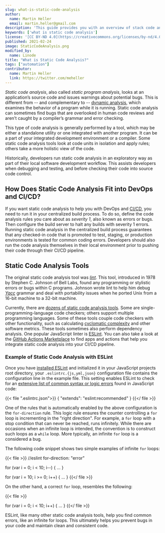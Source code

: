 ```yaml
---
slug: what-is-static-code-analysis
author:
  name: Martin Heller
  email: martin.heller@gmail.com
description: 'This guide provides you with an overview of stack code analysis, a method of testing code that helps prevents bugs in your code during your development process.'
keywords: ['what is static code analysis']
license: '[CC BY-ND 4.0](https://creativecommons.org/licenses/by-nd/4.0)'
published: 2021-02-24
image: StaticCodeAnalysis.png
modified_by:
  name: Linode
title: "What is Static Code Analysis?"
tags: ["automation"]
contributor:
  name: Martin Heller
  link: https://twitter.com/meheller
---
```


*Static code analysis*, also called *static program analysis*, looks at an application’s source code and issues warnings about potential bugs. This is different from -- and complementary to -- [dynamic analysis](https://en.wikipedia.org/wiki/Dynamic_program_analysis), which examines the behavior of a program while it is running. Static code analysis can sometimes find bugs that are overlooked in human code reviews and aren’t caught by a compiler’s grammar and error checking.

This type of code analysis is generally performed by a tool, which may be either a standalone utility or one integrated with another program. It can be a part of your integrated development environment or a compiler. Some static code analysis tools look at code units in isolation and apply rules; others take a more holistic view of the code.

Historically, developers run static code analysis in an exploratory way as part of their local software development workflow. This assists developers when debugging and testing, and before checking their code into source code control.

## How Does Static Code Analysis Fit into DevOps and CI/CD?

If you want static code analysis to help you with DevOps and [CI/CD](/docs/guides/introduction-ci-cd/), you need to run it in your centralized build process. To do so, define the code analysis rules you care about as *severity 1*, also known as errors or bugs. Then configure the build server to halt any builds with severity 1 errors. Running static code analysis in the centralized build process guarantees that any checked-in code that is promoted to test, staging, or production environments is tested for common coding errors. Developers should also run the code analysis themselves in their local environment prior to pushing their code through their CI/CD pipeline.

## Static Code Analysis Tools

The original static code analysis tool was [*lint*](https://en.wikipedia.org/wiki/Lint_(software)). This tool, introduced in 1978 by Stephen C. Johnson of Bell Labs, found any programming or stylistic errors or bugs within C programs. Johnson wrote lint to help him debug [*Yacc*](https://en.wikipedia.org/wiki/Yacc) grammar and deal with portability issues when he ported Unix from a 16-bit machine to a 32-bit machine.

Currently, there are [dozens of static code analysis tools](https://en.wikipedia.org/wiki/List_of_tools_for_static_code_analysis). Some are single-programming-language code checkers; others support multiple programming languages. Some of these tools couple code checkers with other functionality, such as calculating [cyclomatic complexity](https://en.wikipedia.org/wiki/Cyclomatic_complexity) and other software metrics. These tools sometimes also perform dependency analysis. One popular JavaScript linter is [ESLint](https://eslint.org/). You can also take a look at the [GitHub Actions Marketplace](https://github.com/marketplace/category/code-quality) to find apps and actions that help you integrate static code analysis into your CI/CD pipeline.

### Example of Static Code Analysis with ESLint

Once you have [installed ESLint](https://eslint.org/docs/user-guide/getting-started#installation-and-usage) and initialized it in your JavaScript projects root directory, your `.eslintrc.{js,yml,json}` configuration file contains the configuration line in the example file. This setting enables ESLint to check for an [extensive list of common syntax or logic errors](https://eslint.org/docs/rules/) found in JavaScript code:

{{< file ".eslintrc.json">}}
{
    "extends": "eslint:recommended"
}
{{</ file >}}

One of the rules that is automatically enabled by the above configuration is the `for-direction` rule. This logic rule ensures the counter controlling a `for` loop is incrementing in the "right direction". For example, a `for` loop with a stop condition that can never be reached, runs infinitely. While there are occasions when an infinite loop is intended, the convention is to construct such loops as a `while` loop. More typically, an infinite `for` loop is a considered a bug.

The following code snippet shows two simple examples of infinite `for` loops:

{{< file >}}
//eslint for-direction: "error"

for (var i = 0; i < 10; i--) {
...
}

for (var i = 10; i >= 0; i++) {
...
}
{{</ file >}}

On the other hand, a correct `for` loop, resembles the following:

{{< file >}}

for (var i = 0; i < 10; i++) {
...
}
{{</ file >}}

ESLint, like many other static code analysis tools, help you find common errors, like an infinite for loops. This ultimately helps you prevent bugs in your code and maintain clean and consistent code.
